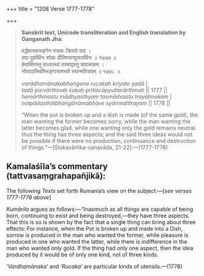 +++
title = "1208 Verse 1777-1778"

+++
> **Sanskrit text, Unicode transliteration and English translation by Ganganath Jha:** 
>
> वर्द्धमानकभङ्गेन रुचकः क्रियते यदा ।  
> तदा पूर्वार्थिनः शोकः प्रीतिश्चाप्युत्तरार्थिनः ॥ १७७७ ॥  
> हेमार्थिनस्तु माध्यस्थ्यं तस्माद्वस्तु त्रयात्मकम् ।  
> नोत्पादस्थितिभङ्गानामभावे स्यान्मतित्रयम् ॥ १७७८ ॥ 
>
> *varddhamānakabhaṅgena rucakaḥ kriyate yadā* \|  
> *tadā pūrvārthinaḥ śokaḥ prītiścāpyuttarārthinaḥ* \|\| 1777 \|\|  
> *hemārthinastu mādhyasthyaṃ tasmādvastu trayātmakam* \|  
> *notpādasthitibhaṅgānāmabhāve syānmatitrayam* \|\| 1778 \|\| 
>
> “When the pot is broken up and a dish is made (of the same gold), the man wanting the former becomes sorry, while the man wanting the latter becomes glad, while one wanting only the gold remains neutral. thus the thing has three aspects; and the said three ideas would not be possible if there were no production, continuance and destruction of things.”—[Ślokavārtika-vanavāda, 21-22].—(1777-1778)



## Kamalaśīla’s commentary (tattvasaṃgrahapañjikā):

The following *Texts* set forth Rumania’s view on the subject:—[*see verses 1777-1778 above*]

*Kumārila* argues as follows:—“Inasmuch as all things are capable of being born, continuing to exist and being destroyed,—they have three aspects. That this is so is shown by the fact that a single thing can bring about three effects: For instance, when the Pot is broken up and made into a Dish, sorrow is produced in the man who wanted the former, while pleasure is produced in one who wanted the latter, while there is indifference in the man who wanted only gold. If the thing had only one aspect, then the idea produced by it would be of only one kind, not of three kinds.

‘*Vardhamānaka*’ and ‘*Rucaka*’ are particular kinds of utensils.—(1778)


